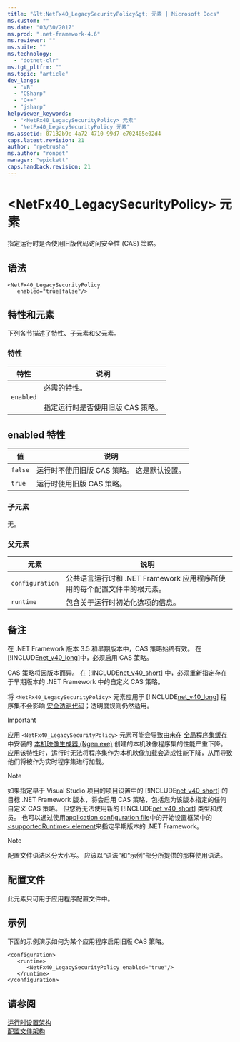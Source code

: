 ```yaml
---
title: "&lt;NetFx40_LegacySecurityPolicy&gt; 元素 | Microsoft Docs"
ms.custom: ""
ms.date: "03/30/2017"
ms.prod: ".net-framework-4.6"
ms.reviewer: ""
ms.suite: ""
ms.technology: 
  - "dotnet-clr"
ms.tgt_pltfrm: ""
ms.topic: "article"
dev_langs: 
  - "VB"
  - "CSharp"
  - "C++"
  - "jsharp"
helpviewer_keywords: 
  - "<NetFx40_LegacySecurityPolicy> 元素"
  - "NetFx40_LegacySecurityPolicy 元素"
ms.assetid: 07132b9c-4a72-4710-99d7-e702405e02d4
caps.latest.revision: 21
author: "rpetrusha"
ms.author: "ronpet"
manager: "wpickett"
caps.handback.revision: 21
---
```

# &lt;NetFx40_LegacySecurityPolicy&gt; 元素
指定运行时是否使用旧版代码访问安全性 \(CAS\) 策略。  
  
## 语法  
  
```  
<NetFx40_LegacySecurityPolicy  
   enabled="true|false"/>  
```  
  
## 特性和元素  
 下列各节描述了特性、子元素和父元素。  
  
### 特性  
  
|特性|说明|  
|--------|--------|  
|`enabled`|必需的特性。<br /><br /> 指定运行时是否使用旧版 CAS 策略。|  
  
## enabled 特性  
  
|值|说明|  
|-------|--------|  
|`false`|运行时不使用旧版 CAS 策略。  这是默认设置。|  
|`true`|运行时使用旧版 CAS 策略。|  
  
### 子元素  
 无。  
  
### 父元素  
  
|元素|说明|  
|--------|--------|  
|`configuration`|公共语言运行时和 .NET Framework 应用程序所使用的每个配置文件中的根元素。|  
|`runtime`|包含关于运行时初始化选项的信息。|  
  
## 备注  
 在 .NET Framework 版本 3.5 和早期版本中，CAS 策略始终有效。  在 [!INCLUDE[net_v40_long](../../../../../includes/net-v40-long-md.md)]中，必须启用 CAS 策略。  
  
 CAS 策略将因版本而异。  在 [!INCLUDE[net_v40_short](../../../../../includes/net-v40-short-md.md)] 中，必须重新指定存在于早期版本的 .NET Framework 中的自定义 CAS 策略。  
  
 将 `<NetFx40_LegacySecurityPolicy>` 元素应用于 [!INCLUDE[net_v40_long](../../../../../includes/net-v40-long-md.md)] 程序集不会影响 [安全透明代码](../../../../../docs/framework/misc/security-transparent-code.md)；透明度规则仍然适用。  
  
> [!IMPORTANT]
>  应用 `<NetFx40_LegacySecurityPolicy>` 元素可能会导致由未在 [全局程序集缓存](../../../../../docs/framework/app-domains/gac.md) 中安装的 [本机映像生成器 \(Ngen.exe\)](../../../../../docs/framework/tools/ngen-exe-native-image-generator.md) 创建的本机映像程序集的性能严重下降。  应用该特性时，运行时无法将程序集作为本机映像加载会造成性能下降，从而导致他们将被作为实时程序集进行加载。  
  
> [!NOTE]
>  如果指定早于 Visual Studio 项目的项目设置中的 [!INCLUDE[net_v40_short](../../../../../includes/net-v40-short-md.md)] 的目标 .NET Framework 版本，将会启用 CAS 策略，包括您为该版本指定的任何自定义 CAS 策略。  但您将无法使用新的 [!INCLUDE[net_v40_short](../../../../../includes/net-v40-short-md.md)] 类型和成员。  也可以通过使用[application configuration file](../../../../../docs/framework/configure-apps/index.md)中的开始设置框架中的[\<supportedRuntime\> element](../../../../../docs/framework/configure-apps/file-schema/startup/supportedruntime-element.md)来指定早期版本的 .NET Framework。  
  
> [!NOTE]
>  配置文件语法区分大小写。  应该以“语法”和“示例”部分所提供的那样使用语法。  
  
## 配置文件  
 此元素只可用于应用程序配置文件中。  
  
## 示例  
 下面的示例演示如何为某个应用程序启用旧版 CAS 策略。  
  
```  
<configuration>  
   <runtime>  
      <NetFx40_LegacySecurityPolicy enabled="true"/>  
   </runtime>  
</configuration>  
```  
  
## 请参阅  
 [运行时设置架构](../../../../../docs/framework/configure-apps/file-schema/runtime/index.md)   
 [配置文件架构](../../../../../docs/framework/configure-apps/file-schema/index.md)